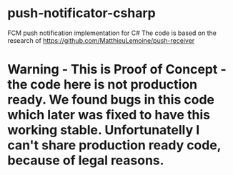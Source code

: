 # push-notificator-csharp
FCM push notification implementation for C#
The code is based on the research of https://github.com/MatthieuLemoine/push-receiver

# Warning - This is Proof of Concept - the code here is not production ready. We found bugs in this code which later was fixed to have this working stable. Unfortunatelly I can't share production ready code, because of legal reasons.
